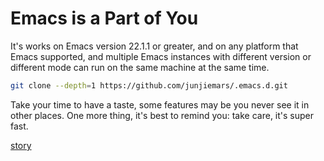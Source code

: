 Emacs is a Part of You
=======

It's works on Emacs version 22.1.1 or greater, and on any platform that Emacs
supported, and multiple Emacs instances with different version or different
mode can run on the same machine at the same time.



```sh
git clone --depth=1 https://github.com/junjiemars/.emacs.d.git
```


Take your time to have a taste, some features may be you never see it in other 
places. One more thing, it's best to remind you: take care, it's super fast.






[story](story.md)

